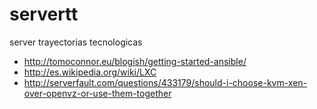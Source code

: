 servertt
========

server trayectorias tecnologicas


* http://tomoconnor.eu/blogish/getting-started-ansible/
* http://es.wikipedia.org/wiki/LXC
* http://serverfault.com/questions/433179/should-i-choose-kvm-xen-over-openvz-or-use-them-together
